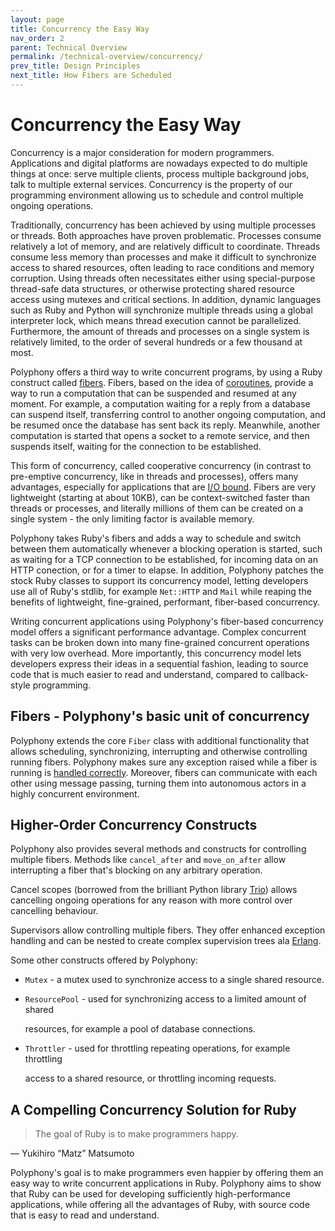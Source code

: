 ```yaml
---
layout: page
title: Concurrency the Easy Way
nav_order: 2
parent: Technical Overview
permalink: /technical-overview/concurrency/
prev_title: Design Principles
next_title: How Fibers are Scheduled
---
```

# Concurrency the Easy Way

Concurrency is a major consideration for modern programmers. Applications and
digital platforms are nowadays expected to do multiple things at once: serve
multiple clients, process multiple background jobs, talk to multiple external
services. Concurrency is the property of our programming environment allowing us
to schedule and control multiple ongoing operations.

Traditionally, concurrency has been achieved by using multiple processes or
threads. Both approaches have proven problematic. Processes consume relatively a
lot of memory, and are relatively difficult to coordinate. Threads consume less
memory than processes and make it difficult to synchronize access to shared
resources, often leading to race conditions and memory corruption. Using threads
often necessitates either using special-purpose thread-safe data structures, or
otherwise protecting shared resource access using mutexes and critical sections.
In addition, dynamic languages such as Ruby and Python will synchronize multiple
threads using a global interpreter lock, which means thread execution cannot be
parallelized. Furthermore, the amount of threads and processes on a single
system is relatively limited, to the order of several hundreds or a few thousand
at most.

Polyphony offers a third way to write concurrent programs, by using a Ruby
construct called [fibers](https://ruby-doc.org/core-2.6.5/Fiber.html). Fibers,
based on the idea of [coroutines](https://en.wikipedia.org/wiki/Coroutine),
provide a way to run a computation that can be suspended and resumed at any
moment. For example, a computation waiting for a reply from a database can
suspend itself, transferring control to another ongoing computation, and be
resumed once the database has sent back its reply. Meanwhile, another
computation is started that opens a socket to a remote service, and then
suspends itself, waiting for the connection to be established.

This form of concurrency, called cooperative concurrency (in contrast to
pre-emptive concurrency, like in threads and processes), offers many advantages,
especially for applications that are [I/O
bound](https://en.wikipedia.org/wiki/I/O_bound). Fibers are very lightweight
(starting at about 10KB), can be context-switched faster than threads or
processes, and literally millions of them can be created on a single system -
the only limiting factor is available memory.

Polyphony takes Ruby's fibers and adds a way to schedule and switch between them
automatically whenever a blocking operation is started, such as waiting for a
TCP connection to be established, for incoming data on an HTTP conection, or for
a timer to elapse. In addition, Polyphony patches the stock Ruby classes to
support its concurrency model, letting developers use all of Ruby's stdlib, for
example `Net::HTTP` and `Mail` while reaping the benefits of lightweight,
fine-grained, performant, fiber-based concurrency.

Writing concurrent applications using Polyphony's fiber-based concurrency model
offers a significant performance advantage. Complex concurrent tasks can be
broken down into many fine-grained concurrent operations with very low overhead.
More importantly, this concurrency model lets developers express their ideas in
a sequential fashion, leading to source code that is much easier to read and
understand, compared to callback-style programming.

## Fibers - Polyphony's basic unit of concurrency

Polyphony extends the core `Fiber` class with additional functionality that
allows scheduling, synchronizing, interrupting and otherwise controlling running
fibers. Polyphony makes sure any exception raised while a fiber is running is
[handled correctly](exception-handling.md). Moreover, fibers can communicate
with each other using message passing, turning them into autonomous actors in a
highly concurrent environment.

## Higher-Order Concurrency Constructs

Polyphony also provides several methods and constructs for controlling multiple
fibers. Methods like `cancel_after` and `move_on_after` allow interrupting a
fiber that's blocking on any arbitrary operation.

Cancel scopes \(borrowed from the brilliant Python library
[Trio](https://trio.readthedocs.io/en/stable/)\) allows cancelling ongoing
operations for any reason with more control over cancelling behaviour.

Supervisors allow controlling multiple fibers. They offer enhanced exception
handling and can be nested to create complex supervision trees ala
[Erlang](https://adoptingerlang.org/docs/development/supervision_trees/).

Some other constructs offered by Polyphony:

* `Mutex` - a mutex used to synchronize access to a single shared resource.
* `ResourcePool` - used for synchronizing access to a limited amount of shared 

  resources, for example a pool of database connections.

* `Throttler` - used for throttling repeating operations, for example throttling

  access to a shared resource, or throttling incoming requests.

## A Compelling Concurrency Solution for Ruby

> The goal of Ruby is to make programmers happy.

— Yukihiro “Matz” Matsumoto

Polyphony's goal is to make programmers even happier by offering them an easy
way to write concurrent applications in Ruby. Polyphony aims to show that Ruby
can be used for developing sufficiently high-performance applications, while
offering all the advantages of Ruby, with source code that is easy to read and
understand.

